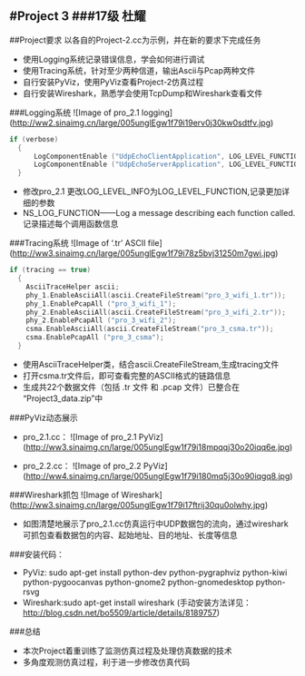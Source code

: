 #Project 3
###17级 杜耀
---
##Project要求
以各自的Project-2.cc为示例，并在新的要求下完成任务
- 使用Logging系统记录错误信息，学会如何进行调试
- 使用Tracing系统，针对至少两种信道，输出Ascii与Pcap两种文件
- 自行安装PyViz，使用PyViz查看Project-2仿真过程
- 自行安装Wireshark，熟悉学会使用TcpDump和Wireshark查看文件

###Logging系统
![Image of pro_2.1 logging]
(http://ww2.sinaimg.cn/large/005unglEgw1f79i19erv0j30kw0sdtfv.jpg)

```C++
if (verbose)
  {
      LogComponentEnable ("UdpEchoClientApplication", LOG_LEVEL_FUNCTION);
      LogComponentEnable ("UdpEchoServerApplication", LOG_LEVEL_FUNCTION);	//启动记录组件
  }
```
- 修改pro_2.1 更改LOG_LEVEL_INFO为LOG_LEVEL_FUNCTION,记录更加详细的参数
- NS_LOG_FUNCTION——Log a message describing each function called. 记录描述每个调用函数信息

###Tracing系统
![Image of ‘.tr’ ASCII file]
(http://ww3.sinaimg.cn/large/005unglEgw1f79i78z5bvj31250m7gwi.jpg)

```C++
if (tracing == true)
  {
    AsciiTraceHelper ascii;
    phy_1.EnableAsciiAll(ascii.CreateFileStream("pro_3_wifi_1.tr"));
    phy_1.EnablePcapAll ("pro_3_wifi_1");
    phy_2.EnableAsciiAll(ascii.CreateFileStream("pro_3_wifi_2.tr"));
    phy_2.EnablePcapAll ("pro_3_wifi_2");
    csma.EnableAsciiAll(ascii.CreateFileStream("pro_3_csma.tr"));
    csma.EnablePcapAll ("pro_3_csma");
  }
```
- 使用AsciiTraceHelper类，结合ascii.CreateFileStream,生成tracing文件
- 打开csma.tr文件后，即可查看完整的ASCII格式的链路信息
- 生成共22个数据文件（包括 .tr 文件 和 .pcap 文件）已整合在 “Project3_data.zip”中

###PyViz动态展示
- pro_2.1.cc：
![Image of pro_2.1 PyViz]
(http://ww3.sinaimg.cn/large/005unglEgw1f79i18mpqqj30o20iqq6e.jpg)

- pro_2.2.cc：
![Image of pro_2.2 PyViz]
(http://ww4.sinaimg.cn/large/005unglEgw1f79i180mq5j30o90iqgq8.jpg)

###Wireshark抓包
![Image of Wireshark]
(http://ww3.sinaimg.cn/large/005unglEgw1f79i17ftrij30qu0olwhy.jpg)
- 如图清楚地展示了pro_2.1.cc仿真运行中UDP数据包的流向，通过wireshark可抓包查看数据包的内容、起始地址、目的地址、长度等信息

###安装代码：
- PyViz: sudo apt-get install python-dev python-pygraphviz python-kiwi python-pygoocanvas python-gnome2 python-gnomedesktop python-rsvg
- Wireshark:sudo apt-get install wireshark (手动安装方法详见：http://blog.csdn.net/bo5509/article/details/8189757)

###总结
- 本次Project着重训练了监测仿真过程及处理仿真数据的技术
- 多角度观测仿真过程，利于进一步修改仿真代码
